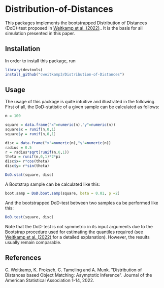 # Distribution-of-Distances

This packages implements the bootstrapped Distribution of Distances (DoD)-test proposed in [Weitkamp et al. (2022)](https://www.tandfonline.com/doi/abs/10.1080/01621459.2022.2127360)..
It is the basis for all simulation presented in this paper.

## Installation

In order to install this package, run

```R
library(devtools)
install_github("cweitkamp3/Distribution-of-Distances")
```
## Usage
The usage of this package is quite intuitive and illustrated in the following. First of all, the DoD-statistic of a given sample can be calculated as follows: 
```R
n = 100

square = data.frame("x"=numeric(n),"y"=numeric(n))
square$x = runif(n,0,1)
square$y = runif(n,0,1)

disc = data.frame("x"=numeric(n),"y"=numeric(n))
radius = 0.5
r = radius*sqrt(runif(n,0,1))
theta = runif(n,0,1)*2*pi
disc$x= r*cos(theta)
disc$y= r*sin(theta)

DoD.stat(square, disc)
```
A Bootstrap sample can be calculated like this:
```R
boot.samp = DoD.boot.samp(square, beta = 0.01, p =2)
```
And the bootstrapped DoD-test between two samples ca be performed like this:
```R
DoD.test(square, disc)
```
Note that the DoD-test is not symmetric in its input arguments due to the Bootstrap procedure used for estimating the quantiles required (see [Weitkamp et al. (2022)](https://www.tandfonline.com/doi/abs/10.1080/01621459.2022.2127360) for a detailed explanation). 
However, the results usually remain comparable.

## References
C. Weitkamp, K. Proksch, C. Tameling and A. Munk. "Distribution of Distances based Object Matching: Asymptotic Inference". Journal of the American Statistical Association 1-14, 2022.
